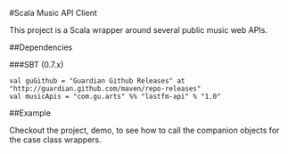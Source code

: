#Scala Music API Client

This project is a Scala wrapper around several public music web APIs.

##Dependencies

###SBT (0.7.x)

	val guGithub = "Guardian Github Releases" at "http://guardian.github.com/maven/repo-releases"
  	val musicApis = "com.gu.arts" %% "lastfm-api" % "1.0"

##Example

Checkout the project, demo, to see how to call the companion objects for the case class wrappers.	

